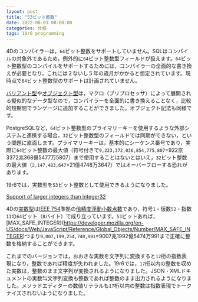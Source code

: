 ```yaml
---
layout: post
title: "53ビット整数"
date: 2022-08-01 08:00:00
categories: 仕様
tags: 19r6 programming
---
```


4Dのコンパイラーは，`64`ビット整数をサポートしていません。SQLはコンパイルの対象外であるため，例外的に`64`ビット整数型フィールドが扱えます。`64`ビット整数型のコンパイルをサポートするためには，コンパイラーの全面的な書き換えが必要となり，これには２ないし５年の歳月がかかると想定されています。現時点で`64`ビット整数型のサポートは計画されていません。

[バリアント型](https://developer.4d.com/docs/ja/Concepts/variant.html)や[オブジェクト型](https://developer.4d.com/docs/ja/Concepts/object.html)は，マクロ（プリプロセッサ）によって展開される擬似的なデータ型なので，コンパイラーを全面的に書き換えることなく，比較的短期間でランゲージに追加することができました。オブジェクト記法も同様です。

PostgreSQLなど，`64`ビット整数型のプライマリーキーを使用するような外部システムと連携する場合，`32`ビット整数型のフィールドでは同期ができない，という問題に直面します。プライマリーキーは，基本的にシーケンス番号であり，実際に`64`ビット整数の最大値（符号付きで`9,223,372,036,854,775,807`=922京3372兆368億5477万5807）まで使用することはないとはいえ，`32`ビット整数の最大値（`2,147,483,647`=21億4748万3647）ではオーバーフローする恐れがあります。

19r6では，実数型を`53`ビット整数として使用できるようになりました。

<i class="fa fa-external-link" aria-hidden="true"></i> [Support of larger integers than integer32](https://blog.4d.com/enhanced-conversion-real-to-text/)

4Dの[実数型](https://developer.4d.com/docs/ja/Concepts/number.html)は[IEEE 754](https://ja.wikipedia.org/wiki/IEEE_754)準拠の[倍精度浮動小数点数](https://ja.wikipedia.org/wiki/%E5%80%8D%E7%B2%BE%E5%BA%A6%E6%B5%AE%E5%8B%95%E5%B0%8F%E6%95%B0%E7%82%B9%E6%95%B0)であり，符号`1`・仮数`52`・指数`11`の`64`ビット（`8`バイト）で成り立っています。`53`ビットあれば，[MAX_SAFE_INTEGER}(https://developer.mozilla.org/en-US/docs/Web/JavaScript/Reference/Global_Objects/Number/MAX_SAFE_INTEGER)つまり`9,007,199,254,740,991`=9007兆1992億5474万991まで正確に整数を格納することができます。

これまでのバージョンでは，おおきな実数を文字列に変換すると`12`桁の指数表現になり，整数であれば精度が失われました。19r6では，`17`桁以内の整数を収めた実数は，整数のまま文字列が変換されるようになりました。JSON・XMLドキュメントの実数⇆文字列変換も整数であれば整数のまま出力されるようになりました。メソッドエディターの数値リテラルも`17`桁以内の整数は指数表現でトークナイズされないようになりました。
